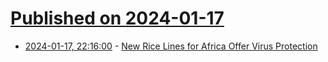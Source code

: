 # [Published on 2024-01-17](index.md)

* [2024-01-17, 22:16:00](https://soylentnews.org/article.pl?sid=24/01/16/1426251&from=rss) - [New Rice Lines for Africa Offer Virus Protection](https://soylentnews.org/article.pl?sid=24/01/16/1426251&from=rss)
